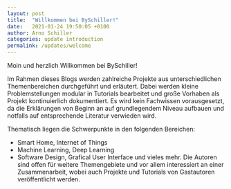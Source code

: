 ```yaml
---
layout: post
title:  "Willkommen bei BySchiller!"
date:   2021-01-24 19:50:05 +0100
author: Arno Schiller
categories: update introduction 
permalink: /updates/welcome
---
```


Moin und herzlich Willkommen bei BySchiller! 

Im Rahmen dieses Blogs werden zahlreiche Projekte aus unterschiedlichen Themenbereichen durchgeführt und erläutert. Dabei werden kleine Problemstellungen modular in Tutorials bearbeitet und große Vorhaben als Projekt kontinuierlich dokumentiert. Es wird kein Fachwissen vorausgesetzt, da die Erklärungen von Beginn an auf grundlegendem Niveau aufbauen und notfalls auf entsprechende Literatur verwieden wird.

Thematisch liegen die Schwerpunkte in den folgenden Bereichen:
- Smart Home, Internet of Things
- Machine Learning, Deep Learning 
- Software Design, Grafical User Interface
und vieles mehr. Die Autoren sind offen für weitere Themengebiete und vor allem interessiert an einer Zusammenarbeit, wobei auch Projekte und Tutorials von Gastautoren veröffentlicht werden. 